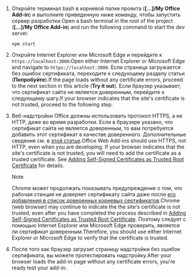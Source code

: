 1. <span data-ttu-id="cabb3-101">Откройте терминал bash в корневой папке проекта (**[...]/My Office Add-in**) и выполните приведенную ниже команду, чтобы запустить сервер разработки.</span><span class="sxs-lookup"><span data-stu-id="cabb3-101">Open a bash terminal in the root of the project (**[...]/My Office Add-in**) and run the following command to start the dev server.</span></span>

    ```command&nbsp;line
    npm start
    ```

2. <span data-ttu-id="cabb3-102">Откройте Internet Explorer или Microsoft Edge и перейдите к `https://localhost:3000`.</span><span class="sxs-lookup"><span data-stu-id="cabb3-102">Open either Internet Explorer or Microsoft Edge and navigate to `https://localhost:3000`.</span></span> <span data-ttu-id="cabb3-103">Если страница загружается без ошибок сертификата, переходите к следующему разделу статьи (**Попробуйте**).</span><span class="sxs-lookup"><span data-stu-id="cabb3-103">If the page loads without any certificate errors, proceed to the next section in this article (**Try it out**).</span></span> <span data-ttu-id="cabb3-104">Если браузер указывает, что сертификат сайта не является доверенным, перейдите к следующему шагу.</span><span class="sxs-lookup"><span data-stu-id="cabb3-104">If your browser indicates that the site's certificate is not trusted, proceed to the following step.</span></span>

3. <span data-ttu-id="cabb3-p102">Веб-надстройки Office должны использовать протокол HTTPS, а не HTTP, даже во время разработки. Если в браузере указано, что сертификат сайта не является доверенным, то вам потребуется добавить этот сертификат в качестве доверенного. Дополнительные сведения см. в [этой статье](https://github.com/OfficeDev/generator-office/blob/master/src/docs/ssl.md).</span><span class="sxs-lookup"><span data-stu-id="cabb3-p102">Office Web Add-ins should use HTTPS, not HTTP, even when you are developing. If your browser indicates that the site's certificate is not trusted, you will need to add the certificate as a trusted certificate. See [Adding Self-Signed Certificates as Trusted Root Certificate](https://github.com/OfficeDev/generator-office/blob/master/src/docs/ssl.md) for details.</span></span>

    > [!NOTE]
    > <span data-ttu-id="cabb3-108">Chrome может продолжать показывать предупреждение о том, что рабочая станция не доверяет сертификату сайта даже после [его добавления в список доверенных корневых сертификатов](https://github.com/OfficeDev/generator-office/blob/master/src/docs/ssl.md).</span><span class="sxs-lookup"><span data-stu-id="cabb3-108">Chrome (web browser) may continue to indicate the the site's certificate is not trusted, even after you have completed the process described in [Adding Self-Signed Certificates as Trusted Root Certificate](https://github.com/OfficeDev/generator-office/blob/master/src/docs/ssl.md).</span></span> <span data-ttu-id="cabb3-109">Поэтому следует с помощью Internet Explorer или Microsoft Edge проверить, является ли сертификат доверенным.</span><span class="sxs-lookup"><span data-stu-id="cabb3-109">Therefore, you should use either Internet Explorer or Microsoft Edge to verify that the certificate is trusted.</span></span> 

4. <span data-ttu-id="cabb3-110">После того как браузер загрузит страницу надстройки без ошибок сертификата, вы можете протестировать надстройку.</span><span class="sxs-lookup"><span data-stu-id="cabb3-110">After your browser loads the add-in page without any certificate errors, you're ready test your add-in.</span></span>
